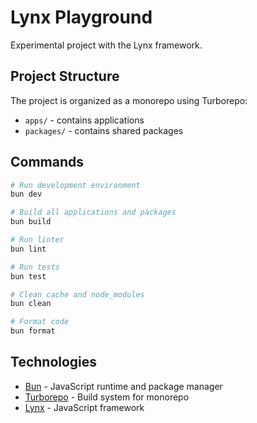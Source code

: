 # Lynx Playground

Experimental project with the Lynx framework.

## Project Structure

The project is organized as a monorepo using Turborepo:

- `apps/` - contains applications
- `packages/` - contains shared packages

## Commands

```bash
# Run development environment
bun dev

# Build all applications and packages
bun build

# Run linter
bun lint

# Run tests
bun test

# Clean cache and node_modules
bun clean

# Format code
bun format
```

## Technologies

- [Bun](https://bun.sh/) - JavaScript runtime and package manager
- [Turborepo](https://turbo.build/) - Build system for monorepo
- [Lynx](https://lynxjs.io/) - JavaScript framework
